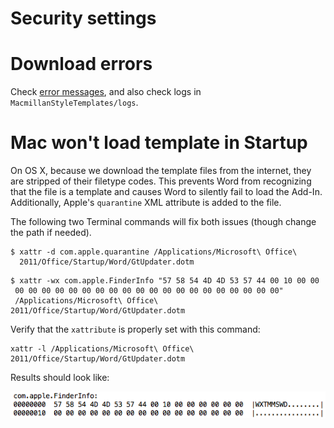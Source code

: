 # Security settings


# Download errors
Check [error messages](error+messages), and also check logs in `MacmillanStyleTemplates/logs`.


# Mac won't load template in Startup
On OS X, because we download the template files from the internet, they are stripped of their filetype codes. This prevents Word from recognizing that the file is a template and causes Word to silently fail to load the Add-In. Additionally, Apple's `quarantine` XML attribute is added to the file. 

The following two Terminal commands will fix both issues (though change the path if needed).

```
$ xattr -d com.apple.quarantine /Applications/Microsoft\ Office\ 
  2011/Office/Startup/Word/GtUpdater.dotm
 ```
 
 ``` 
$ xattr -wx com.apple.FinderInfo "57 58 54 4D 4D 53 57 44 00 10 00 00 
  00 00 00 00 00 00 00 00 00 00 00 00 00 00 00 00 00 00 00 00" 
  /Applications/Microsoft\ Office\ 2011/Office/Startup/Word/GtUpdater.dotm
```

Verify that the `xattribute` is properly set with this command:

``` 
xattr -l /Applications/Microsoft\ Office\ 2011/Office/Startup/Word/GtUpdater.dotm
```

Results should look like:

![good to go](images/confirm-xattr.png)